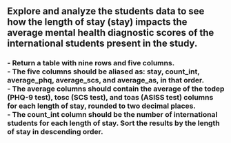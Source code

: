 <h2 align="left">Explore and analyze the students data to see how the length of stay (stay) impacts the average mental health diagnostic scores of the international students present in the study.</h3> 

<h3 align="left"> - Return a table with nine rows and five columns. <br>
  - The five columns should be aliased as: stay, count_int, average_phq, average_scs, and average_as, in that order. <br>
- The average columns should contain the average of the todep (PHQ-9 test), tosc (SCS test), and toas (ASISS test) columns for each length of stay, rounded to two decimal places.<br>
- The count_int column should be the number of international students for each length of stay. Sort the results by the length of stay in descending order.</h3> 
